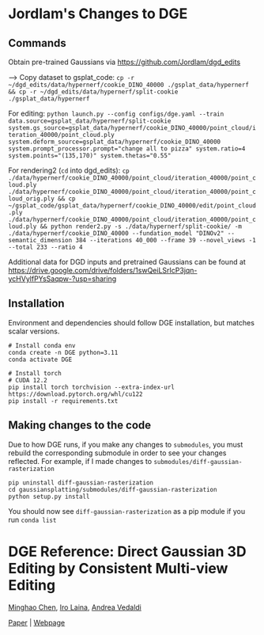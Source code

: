 # Jordlam's Changes to DGE

## Commands
Obtain pre-trained Gaussians via https://github.com/Jordlam/dgd_edits

—> Copy dataset to gsplat_code:
```cp -r ~/dgd_edits/data/hypernerf/cookie_DINO_40000 ./gsplat_data/hypernerf && cp -r ~/dgd_edits/data/hypernerf/split-cookie ./gsplat_data/hypernerf```

For editing:
```python launch.py --config configs/dge.yaml --train data.source=gsplat_data/hypernerf/split-cookie system.gs_source=gsplat_data/hypernerf/cookie_DINO_40000/point_cloud/iteration_40000/point_cloud.ply system.deform_source=gsplat_data/hypernerf/cookie_DINO_40000 system.prompt_processor.prompt="change all to pizza" system.ratio=4 system.points="(135,170)" system.thetas="0.55"```

For rendering2 (```cd``` into dgd_edits):
```cp ./data/hypernerf/cookie_DINO_40000/point_cloud/iteration_40000/point_cloud.ply ./data/hypernerf/cookie_DINO_40000/point_cloud/iteration_40000/point_cloud_orig.ply && cp ~/gsplat_code/gsplat_data/hypernerf/cookie_DINO_40000/edit/point_cloud.ply ./data/hypernerf/cookie_DINO_40000/point_cloud/iteration_40000/point_cloud.ply && python render2.py -s ./data/hypernerf/split-cookie/ -m ./data/hypernerf/cookie_DINO_40000 --fundation_model "DINOv2" --semantic_dimension 384 --iterations 40_000 --frame 39 --novel_views -1 --total 233 --ratio 4```

Additional data for DGD inputs and pretrained Gaussians can be found at https://drive.google.com/drive/folders/1swQeiLSrIcP3jqn-ycHVylfPYsSaqpw-?usp=sharing

## Installation
Environment and dependencies should follow DGE installation, but matches scalar versions.

```
# Install conda env
conda create -n DGE python=3.11
conda activate DGE

# Install torch
# CUDA 12.2
pip install torch torchvision --extra-index-url https://download.pytorch.org/whl/cu122
pip install -r requirements.txt
```

## Making changes to the code
Due to how DGE runs, if you make any changes to ```submodules```, you must rebuild the corresponding submodule in order to see your changes reflected. For example, if I made changes to ```submodules/diff-gaussian-rasterization```

```
pip uninstall diff-gaussian-rasterization
cd gaussiansplatting/submodules/diff-gaussian-rasterization
python setup.py install
```

You should now see ```diff-gaussian-rasterization``` as a pip module if you run ```conda list```

# DGE Reference: Direct Gaussian 3D Editing by Consistent Multi-view Editing

[Minghao Chen](https://silent-chen.github.io), [Iro Laina](), [Andrea Vedaldi](https://www.robots.ox.ac.uk/~vedaldi/)

[Paper](https://arxiv.org/abs/2404.18929) | [Webpage](https://silent-chen.github.io/DGE/) 
